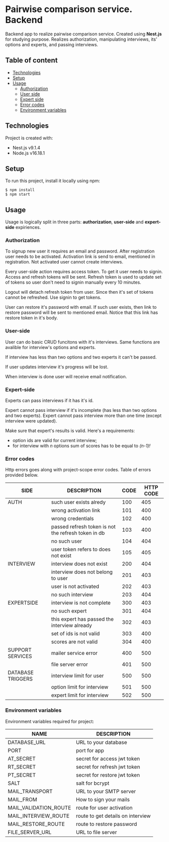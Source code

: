 # Pairwise comparison service. Backend

Backend app to realize pairwise comparison service. Created using **Nest.js** for studying purpose. Realizes authorization, manipulating interviews, its' options and experts, and passing interviews.

## Table of content

- [Technologies](#technologies)
- [Setup](#setup)
- [Usage](#usage)
  - [Authorization](#authorization)
  - [User side](#user-side)
  - [Expert side](#expert-side)
  - [Error codes](#error-codes)
  - [Environment variables](#environment-variables)

## Technologies

Project is created with:

- Nest.js v9.1.4
- Node.js v16.18.1

## Setup

To run this project, install it locally using npm:

```
$ npm install
$ npm start
```

## Usage

Usage is logically split in three parts: **authorization**, **user-side** and **expert-side** expiriences.

### Authorization

To signup new user it requires an email and password. After registration user needs to be activated. Activation link is send to email, mentioned in registration. Not activated user cannot create interviews.

Every user-side action requires access token. To get it user needs to signin. Access and refresh tokens will be sent. Refresh token is used to update set of tokens so user don't need to signin manually every 10 minutes.

Logout will detach refresh token from user. Since then it's set of tokens cannot be refreshed. Use signin to get tokens.

User can restore it's password with email. If such user exists, then link to restore password will be sent to mentioned email. Notice that this link has restore token in it's body.

### User-side

User can do basic CRUD funcitons with it's interviews. Same functions are avalible for interview's options and experts.

If interview has less than two options and two experts it can't be passed.

If user updates interview it's progress will be lost.

When interview is done user will receive email notification.

### Expert-side

Experts can pass interviews if it has it's id.

Expert cannot pass interview if it's incomplete (has less than two options and two experts). Expert cannot pass interview more than one time (except interview were updated).

Make sure that expert's results is valid. Here's a requirements:

- option ids are valid for current interview;
- for interview with _n_ options sum of scores has to be equal to _(n-1)!_

### Error codes

Http errors goes along with project-scope error codes. Table of errors provided below.

| SIDE              | DESCRIPTION                                         | CODE | HTTP CODE |
| ----------------- | --------------------------------------------------- | ---- | --------- |
| AUTH              | such user exists alredy                             | 100  | 405       |
|                   | wrong activation link                               | 101  | 400       |
|                   | wrong credentials                                   | 102  | 400       |
|                   | passed refresh token is not the refresh token in db | 103  | 400       |
|                   | no such user                                        | 104  | 404       |
|                   | user token refers to does not exist                 | 105  | 405       |
| INTERVIEW         | interview does not exist                            | 200  | 404       |
|                   | interview does not belong to user                   | 201  | 403       |
|                   | user is not activated                               | 202  | 403       |
|                   | no such interview                                   | 203  | 404       |
| EXPERTSIDE        | interview is not complete                           | 300  | 403       |
|                   | no such expert                                      | 301  | 404       |
|                   | this expert has passed the interview already        | 302  | 403       |
|                   | set of ids is not valid                             | 303  | 400       |
|                   | scores are not valid                                | 304  | 400       |
| SUPPORT SERVICES  | mailer service error                                | 400  | 500       |
|                   | file server error                                   | 401  | 500       |
| DATABASE TRIGGERS | interview limit for user                            | 500  | 500       |
|                   | option limit for interview                          | 501  | 500       |
|                   | expert limit for interview                          | 502  | 500       |

### Environment variables

Environment variables required for project:

| NAME                  | DESCRIPTION                       |
| --------------------- | --------------------------------- |
| DATABASE_URL          | URL to your database              |
| PORT                  | port for app                      |
| AT_SECRET             | secret for access jwt token       |
| RT_SECRET             | secret for refresh jwt token      |
| PT_SECRET             | secret for restore jwt token      |
| SALT                  | salt for bcrypt                   |
| MAIL_TRANSPORT        | URL to your SMTP server           |
| MAIL_FROM             | How to sign your mails            |
| MAIL_VALIDATION_ROUTE | route for user activation         |
| MAIL_INTERVIEW_ROUTE  | route to get details on interview |
| MAIL_RESTORE_ROUTE    | route to restore password         |
| FILE_SERVER_URL       | URL to file server                |
